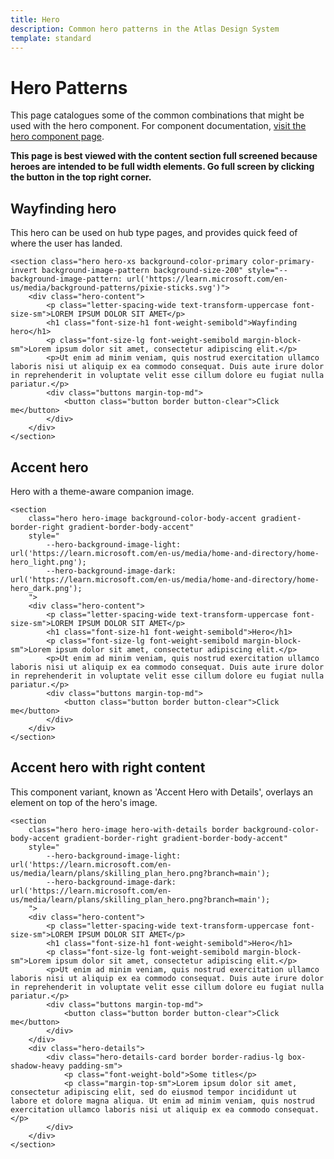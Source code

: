 ```yaml
---
title: Hero
description: Common hero patterns in the Atlas Design System
template: standard
---
```


# Hero Patterns

This page catalogues some of the common combinations that might be used with the hero component. For component documentation, [visit the hero component page](../components/hero.md).

**This page is best viewed with the content section full screened because heroes are intended to be full width elements. Go full screen by clicking the button in the top right corner.**

## Wayfinding hero

This hero can be used on hub type pages, and provides quick feed of where the user has landed.

```html-no-indent
<section class="hero hero-xs background-color-primary color-primary-invert background-image-pattern background-size-200" style="--background-image-pattern: url('https://learn.microsoft.com/en-us/media/background-patterns/pixie-sticks.svg')">
	<div class="hero-content">
		<p class="letter-spacing-wide text-transform-uppercase font-size-sm">LOREM IPSUM DOLOR SIT AMET</p>
		<h1 class="font-size-h1 font-weight-semibold">Wayfinding hero</h1>
		<p class="font-size-lg font-weight-semibold margin-block-sm">Lorem ipsum dolor sit amet, consectetur adipiscing elit.</p>
		<p>Ut enim ad minim veniam, quis nostrud exercitation ullamco laboris nisi ut aliquip ex ea commodo consequat. Duis aute irure dolor in reprehenderit in voluptate velit esse cillum dolore eu fugiat nulla pariatur.</p>
		<div class="buttons margin-top-md">
			<button class="button border button-clear">Click me</button>
		</div>
	</div>
</section>
```

## Accent hero

Hero with a theme-aware companion image.

```html-no-indent
<section
    class="hero hero-image background-color-body-accent gradient-border-right gradient-border-body-accent"
    style="
        --hero-background-image-light: url('https://learn.microsoft.com/en-us/media/home-and-directory/home-hero_light.png');
        --hero-background-image-dark: url('https://learn.microsoft.com/en-us/media/home-and-directory/home-hero_dark.png');
    ">
	<div class="hero-content">
		<p class="letter-spacing-wide text-transform-uppercase font-size-sm">LOREM IPSUM DOLOR SIT AMET</p>
		<h1 class="font-size-h1 font-weight-semibold">Hero</h1>
		<p class="font-size-lg font-weight-semibold margin-block-sm">Lorem ipsum dolor sit amet, consectetur adipiscing elit.</p>
		<p>Ut enim ad minim veniam, quis nostrud exercitation ullamco laboris nisi ut aliquip ex ea commodo consequat. Duis aute irure dolor in reprehenderit in voluptate velit esse cillum dolore eu fugiat nulla pariatur.</p>
		<div class="buttons margin-top-md">
			<button class="button border button-clear">Click me</button>
		</div>
	</div>
</section>
```

## Accent hero with right content

This component variant, known as 'Accent Hero with Details', overlays an element on top of the hero's image.

```html-no-indent
<section
    class="hero hero-image hero-with-details border background-color-body-accent gradient-border-right gradient-border-body-accent"
    style="
        --hero-background-image-light: url('https://learn.microsoft.com/en-us/media/learn/plans/skilling_plan_hero.png?branch=main');
		--hero-background-image-dark: url('https://learn.microsoft.com/en-us/media/learn/plans/skilling_plan_hero.png?branch=main');
    ">
	<div class="hero-content">
		<p class="letter-spacing-wide text-transform-uppercase font-size-sm">LOREM IPSUM DOLOR SIT AMET</p>
		<h1 class="font-size-h1 font-weight-semibold">Hero</h1>
		<p class="font-size-lg font-weight-semibold margin-block-sm">Lorem ipsum dolor sit amet, consectetur adipiscing elit.</p>
		<p>Ut enim ad minim veniam, quis nostrud exercitation ullamco laboris nisi ut aliquip ex ea commodo consequat. Duis aute irure dolor in reprehenderit in voluptate velit esse cillum dolore eu fugiat nulla pariatur.</p>
		<div class="buttons margin-top-md">
			<button class="button border button-clear">Click me</button>
		</div>
	</div>
	<div class="hero-details">
		<div class="hero-details-card border border-radius-lg box-shadow-heavy padding-sm">
			<p class="font-weight-bold">Some titles</p>
			<p class="margin-top-sm">Lorem ipsum dolor sit amet, consectetur adipiscing elit, sed do eiusmod tempor incididunt ut labore et dolore magna aliqua. Ut enim ad minim veniam, quis nostrud exercitation ullamco laboris nisi ut aliquip ex ea commodo consequat.</p>
		</div>
	</div>
</section>
```
